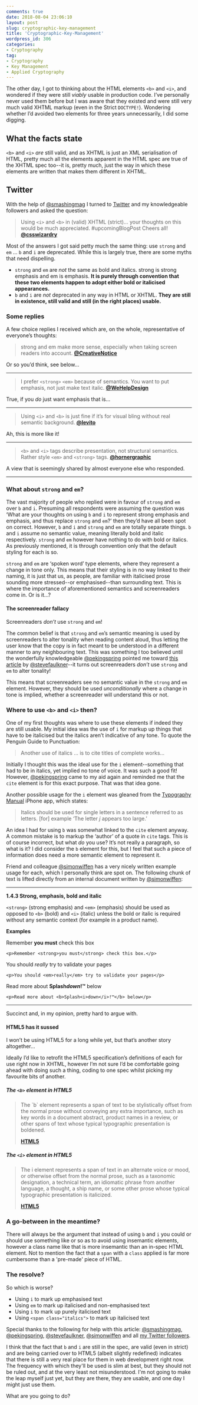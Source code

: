 ```yaml
---
comments: true
date: 2018-08-04 23:06:10
layout: post
slug: cryptographic-key-management
title: 'Cryptographic-Key-Management'
wordpress_id: 306
categories:
- Cryptography
tag:
- Cryptography
- Key Management
- Applied Cryptography
---
```


The other day, I got to thinking about the HTML elements `<b>` and `<i>`, and wondered if they were still _viably_ usable in production code. I’ve personally never used them before but I was aware that they existed and were still very much valid XHTML markup (even in the Strict `DOCTYPE!`). Wondering whether I’d avoided two elements for three years unnecessarily, I did some digging.

## What the facts state

`<b>` and `<i>` _are_ still valid, and as XHTML is just an XML serialisation of HTML, pretty much all the elements apparent in the HTML spec are true of the XHTML spec too--it is, pretty much, just the way in which these elements are written that makes them different in XHTML.

## Twitter

With the help of [@smashingmag](http://twitter.com/smashingmag) I turned to [Twitter](http://twitter.com/csswizardry) and my knowledgeable followers and asked the question:

> Using `<i>` and `<b>` in (valid) XHTML (strict)… your thoughts on this would be much appreciated. #upcomingBlogPost Cheers all! **[@csswizardry](http://twitter.com/csswizardry)**

Most of the answers I got said petty much the same thing: use `strong` and `em` ... `b` and `i` are deprecated. While this is largely true, there are some myths that need dispelling.

* `strong` and `em` are _not_ the same as bold and italics. strong is strong emphasis and em is emphasis. **It is purely through convention that these two elements happen to adopt either bold or italicised appearances.**
* `b` and `i` are _not_ deprecated in any way in HTML or XHTML. **They are still in existence, still valid and still (in the right places) usable.**


### Some replies

A few choice replies I received which are, on the whole, representative of everyone’s thoughts:

> strong and em make more sense, especially when taking screen readers into account. **[@CreativeNotice](http://twitter.com/CreativeNotice)**

Or so you’d think, see below...

* * *

> I prefer `<strong>` `<em>` because of semantics. You want to put emphasis, not just make text italic. **[@WeHelpDesign](http://twitter.com/wehelpdesign)**

True, if you _do_ just want emphasis that is...

* * *

> Using `<i>` and `<b>` is just fine if it’s for visual bling without real semantic background. **[@levito](http://twitter.com/levito)**

Ah, this is more like it!

* * *

> `<b>` and `<i>` tags describe presentation, not structural semantics. Rather style `<em>` and `<strong>` tags. **[@hornergraphic](http://twitter.com/hornergraphic)**

A view that is seemingly shared by almost everyone else who responded.

* * *

### What about `strong` and `em`?

The vast majority of people who replied were in favour of `strong` and `em` over `b` and `i`. Presuming all respondents were assuming the question was ‘What are your thoughts on using `b` and `i` to represent strong emphasis and emphasis, and thus replace `strong` and `em`?’ then they’d have all been spot on correct. However, `b` and `i` and `strong` and `em` are  totally separate things. `b` and `i` assume no semantic value, meaning literally bold and italic respectively. `strong` and `em` however have nothing to do with bold or italics. As previously mentioned, it is through convention only that the default styling for each is so.

`strong` and `em` are ‘spoken word’ type elements, where they represent a change in tone only. This means that their styling is in no way linked to their naming, it is just that us, as people, are familiar with italicised prose sounding more stressed--or emphasised--than surrounding text. This is where the importance of aforementioned semantics and screenreaders come in. Or is it…?

#### The screenreader fallacy

Screenreaders _don’t_ use `strong` and `em`!

The common belief is that `strong` and `em`’s semantic meaning is used by screenreaders to alter tonality when reading content aloud, thus letting the user know that the copy is in fact meant to be understood in a different manner to any neighbouring text. This was something I too believed until the wonderfully knowledgeable [@pekingspring](http://twitter.com/pekingspring) pointed me toward [this article](http://www.paciellogroup.com/blog/?p=41) by [@stevefaulkner](http://twitter.com/stevefaulkner)--it turns out screenreaders _don’t_ use `strong` and `em` to alter tonality!

This means that screenreaders see no semantic value in the `strong` and `em` element. However, they should be used _unconditionally_ where a change in tone is implied, whether a screenreader will understand this or not.


### Where to use `<b>` and `<i>` then?

One of my first thoughts was where to use these elements if indeed they are still usable. My initial idea was the use of `i` for markup up things that have to be italicised but the italics aren’t indicative of any tone. To quote the Penguin Guide to Punctuation:

> Another use of italics … is to cite titles of complete works…

Initially I thought this was the ideal use for the `i` element--something that had to be in italics, yet implied no tone of voice. It was such a good fit! However, [@pekingspring](http://twitter.com/pekingspring) came to my aid again and reminded me that the `cite` element is for this exact purpose. That was that idea gone.

Another possible usage for the `i` element was gleaned from the [Typography Manual](http://typographyapp.com/) iPhone app, which states:

> Italics should be used for single letters in a sentence referred to as letters. [for] example ‘The letter _j_ appears too large.’

An idea I had for using `b` was somewhat linked to the `cite` element anyway. A common mistake is to markup the ‘author’ of a quote in `cite` tags. This is of course incorrect, but what _do_ you use? It’s not really a paragraph, so what is it? I did consider the `b` element for this, but I feel that such a piece of information does need a more semantic element to represent it.

Friend and colleague [@simonwiffen](http://twitter.com/simonwiffen) has a very nicely written example usage for each, which I personally think are spot on. The following chunk of text is lifted directly from an internal document written by [@simonwiffen](http://twitter.com/simonwiffen):

* * *

**1.4.3 Strong, emphasis, bold and italic**

`<strong>` (strong emphasis) and `<em>` (emphasis) should be used as opposed to `<b>` (bold) and `<i>` (italic) unless the bold or italic is required without any semantic context (for example in a product name).

**Examples**

Remember **you must** check this box

    <p>Remember <strong>you must</strong> check this box.</p>

You should _really_ try to validate your pages

    <p>You should <em>really</em> try to validate your pages</p>

Read more about <b>Splash<i>down</i>!™</b> below

    <p>Read more about <b>Splash<i>down</i>!™</b> below</p>

* * *

Succinct and, in my opinion, pretty hard to argue with.

#### HTML5 has it sussed

I won’t be using HTML5 for a long while yet, but that’s another story altogether…

Ideally I’d like to retrofit the HTML5 specification’s definitions of each for use right now in XHTML, however I’m not sure I’d be comfortable going ahead with doing such a thing, coding to one spec whilst picking my favourite bits of another.

##### The `<b>` element in HTML5

<blockquote><p>The `b` element represents  a span of text to be stylistically offset from the normal prose without conveying any extra importance, such as key words in a document abstract, product names in a review, or other spans of text whose typical typographic presentation is boldened.</p>
<b class="source"><a href="http://dev.w3.org/html5/spec/Overview.html#the-b-element">HTML5</a></b></blockquote>

##### The `<i>` element in HTML5

<blockquote><p>The i  element represents  a span of text in an alternate voice or mood, or otherwise offset from the normal prose, such as a taxonomic designation, a technical term, an idiomatic phrase from another language, a thought, a ship name, or some other prose whose typical typographic presentation is italicized.</p>
<b class="source"><a href="http://dev.w3.org/html5/spec/Overview.html#the-i-element">HTML5</a></b></blockquote>

### A go-between in the meantime?

There will always be the argument that instead of using `b` and `i` you could or should use something like <span class="italics"> or <span class="bold"> so as to avoid using insemantic elements, however a class name like that is more insemantic than an in-spec HTML element. Not to mention the fact that a `span` with a `class` applied is far more cumbersome than a 'pre-made' piece of HTML.

### The resolve?

So which is worse?

* Using `i` to mark up emphasised text
* Using `em` to mark up italicised and non-emphasised text
* Using `i` to mark up purely italicised text
* Using `<span class="italics">` to mark up italicised text

Special thanks to the following for help with this article: [@smashingmag](http://twitter.com/smashingmag), [@pekingspring](http://twitter.com/pekingspring), [@stevefaulkner](http://twitter.com/stevefaulkner), [@simonwiffen](http://twitter.com/simonwiffen) and all [my Twitter followers](http://twitter.com/csswizardry/followers).

I think that the fact that `b` and `i` are still in the spec, are valid (even in strict) and are being carried over to HTML5 (albeit slightly redefined) indicates that there is still a very real place for them in web development right now. The frequency with which they'll be used is slim at best, but they should not be ruled out, and at the very least not misunderstood. I'm not going to make the leap myself just yet, but they are there, they are usable, and one day I might just use them.

What are you going to do?
